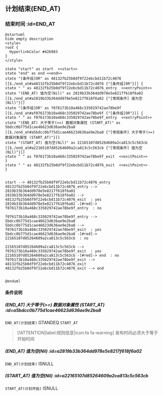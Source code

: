 ## 计划结束(END_AT) <!-- {docsify-ignore-all} -->

   

### 结束时间 :id=END_AT

```plantuml
@startuml
hide empty description
<style>
root {
  HyperlinkColor #42b983
}
</style>

state "start" as start  <<start>>
state "end" as end <<end>>
state "[条件组]OR" as 48132fb25b0df9f22ebcbd11b72c4076 [[$./end_at#a48132fb25b0df9f22ebcbd11b72c4076 {"[条件组]OR"}]] {
state " " as 48132fb25b0df9f22ebcbd11b72c4076_entry  <<entryPoint>>
state "(END_AT) 值为空(Nil)" as 2819b33b364dd978e5e8217f618f6a02 [[$./end_at#a2819b33b364dd978e5e8217f618f6a02 {"[常规条件] 值为空(Nil)"}]]
state "[条件组]OR" as f076173b10a468c335029742ae78be9f [[$./end_at#af076173b10a468c335029742ae78be9f {"[条件组]OR"}]] {
state " " as f076173b10a468c335029742ae78be9f_entry  <<entryPoint>>
state "(END_AT) 大于等于(>=) 数据对象属性 (START_AT)" as 5bdcc0b775d1cae46623d636ae9e2ba8 [[$./end_at#a5bdcc0b775d1cae46623d636ae9e2ba8 {"[常规条件] 大于等于(>=) 数据对象属性 (START_AT)"}]]
state "(START_AT) 值为空(Nil)" as 22165107d85264609a2ca813c5c563cb [[$./end_at#a22165107d85264609a2ca813c5c563cb {"[常规条件] 值为空(Nil)"}]]
state " " as f076173b10a468c335029742ae78be9f_exit  <<exitPoint>>
}
state " " as 48132fb25b0df9f22ebcbd11b72c4076_exit  <<exitPoint>>
}


start --> 48132fb25b0df9f22ebcbd11b72c4076_entry 
48132fb25b0df9f22ebcbd11b72c4076_entry --> 2819b33b364dd978e5e8217f618f6a02 
2819b33b364dd978e5e8217f618f6a02 --> 48132fb25b0df9f22ebcbd11b72c4076_exit  : yes
2819b33b364dd978e5e8217f618f6a02 -[#red]-> f076173b10a468c335029742ae78be9f_entry  : no

f076173b10a468c335029742ae78be9f_entry --> 5bdcc0b775d1cae46623d636ae9e2ba8 
5bdcc0b775d1cae46623d636ae9e2ba8 --> f076173b10a468c335029742ae78be9f_exit  : yes
5bdcc0b775d1cae46623d636ae9e2ba8 -[#red]-> 22165107d85264609a2ca813c5c563cb  : no

22165107d85264609a2ca813c5c563cb --> f076173b10a468c335029742ae78be9f_exit  : yes
22165107d85264609a2ca813c5c563cb -[#red]-> end  : no
f076173b10a468c335029742ae78be9f_exit --> 48132fb25b0df9f22ebcbd11b72c4076_exit 
48132fb25b0df9f22ebcbd11b72c4076_exit --> end 


@enduml
```

#### 条件说明

##### (END_AT) 大于等于(>=) 数据对象属性 (START_AT) :id=a5bdcc0b775d1cae46623d636ae9e2ba8



`END_AT(计划结束)` GTANDEQ  `START_AT`

> [!ATTENTION|label:规则信息|icon:fa fa-warning]
> 发布时间必须大于等于开始时间


##### (END_AT) 值为空(Nil) :id=a2819b33b364dd978e5e8217f618f6a02



`END_AT(计划结束)` ISNULL 

##### (START_AT) 值为空(Nil) :id=a22165107d85264609a2ca813c5c563cb



`START_AT(计划开始)` ISNULL 







